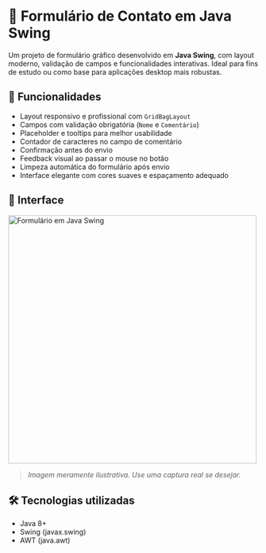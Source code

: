 # 📝 Formulário de Contato em Java Swing

Um projeto de formulário gráfico desenvolvido em **Java Swing**, com layout moderno, validação de campos e funcionalidades interativas. Ideal para fins de estudo ou como base para aplicações desktop mais robustas.

## 🚀 Funcionalidades

- Layout responsivo e profissional com `GridBagLayout`
- Campos com validação obrigatória (`Nome` e `Comentário`)
- Placeholder e tooltips para melhor usabilidade
- Contador de caracteres no campo de comentário
- Confirmação antes do envio
- Feedback visual ao passar o mouse no botão
- Limpeza automática do formulário após envio
- Interface elegante com cores suaves e espaçamento adequado

## 🎨 Interface

<img src="screenshot.png" alt="Formulário em Java Swing" width="500"/>

> *Imagem meramente ilustrativa. Use uma captura real se desejar.*

## 🛠️ Tecnologias utilizadas

- Java 8+
- Swing (javax.swing)
- AWT (java.awt)
